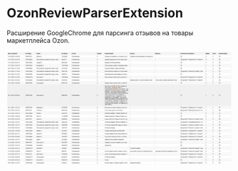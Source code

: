 # OzonReviewParserExtension
 Расширение GoogleChrome для парсинга отзывов на товары маркетплейса Ozon.
<br>

![OzonReviewParserExtension](https://github.com/Nikita55612/OzonReviewParserExtension/blob/main/Screenshot.png)
